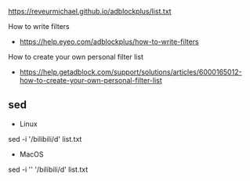 https://reveurmichael.github.io/adblockplus/list.txt

How to write filters 

- https://help.eyeo.com/adblockplus/how-to-write-filters

How to create your own personal filter list 

- https://help.getadblock.com/support/solutions/articles/6000165012-how-to-create-your-own-personal-filter-list

##  sed
- Linux

sed -i '/bilibili/d' list.txt

- MacOS

sed -i '' '/bilibili/d' list.txt
